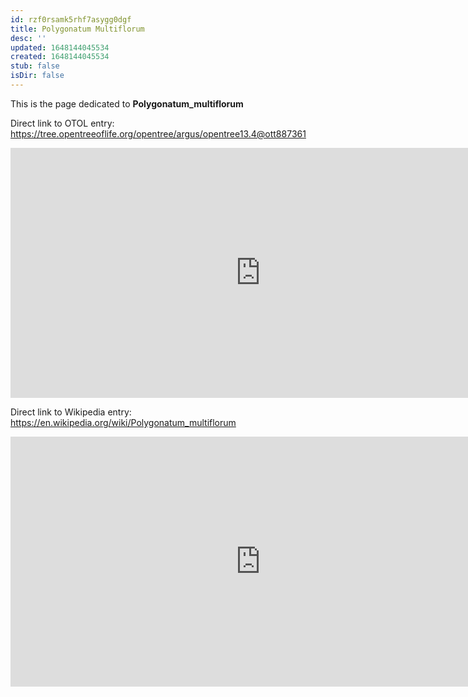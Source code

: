 ```yaml
---
id: rzf0rsamk5rhf7asygg0dgf
title: Polygonatum Multiflorum
desc: ''
updated: 1648144045534
created: 1648144045534
stub: false
isDir: false
---
```

This is the page dedicated to **Polygonatum_multiflorum**


Direct link to OTOL entry: https://tree.opentreeoflife.org/opentree/argus/opentree13.4@ott887361



<html>
    <body>
    <iframe src="https://tree.opentreeoflife.org/opentree/argus/opentree13.4@ott887361"
    width="800" height="400" frameborder="0" allowfullscreen> </iframe>
    </body>
</html>
    


Direct link to Wikipedia entry: https://en.wikipedia.org/wiki/Polygonatum_multiflorum



<html>
    <body>
    <iframe src="https://en.wikipedia.org/wiki/Polygonatum_multiflorum"
    width="800" height="400" frameborder="0" allowfullscreen> </iframe>
    </body>
</html>
    
